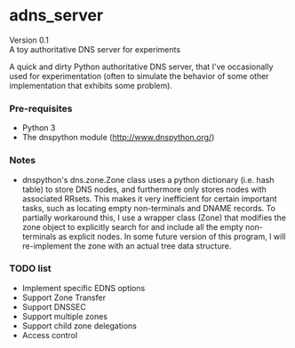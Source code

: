 # adns_server
Version 0.1  
A toy authoritative DNS server for experiments

A quick and dirty Python authoritative DNS server, that I've
occasionally used for experimentation (often to simulate the
behavior of some other implementation that exhibits some problem).

### Pre-requisites

* Python 3
* The dnspython module (http://www.dnspython.org/)

### Notes

* dnspython's dns.zone.Zone class uses a python dictionary (i.e. hash table)
  to store DNS nodes, and furthermore only stores nodes with associated
  RRsets. This makes it very inefficient for certain important tasks, such
  as locating empty non-terminals and DNAME records. To partially workaround
  this, I use a wrapper class (Zone) that modifies the zone object to
  explicitly search for and include all the empty non-terminals as explicit
  nodes. In some future version of this program, I will re-implement the
  zone with an actual tree data structure.

### TODO list

* Implement specific EDNS options
* Support Zone Transfer
* Support DNSSEC
* Support multiple zones
* Support child zone delegations
* Access control
